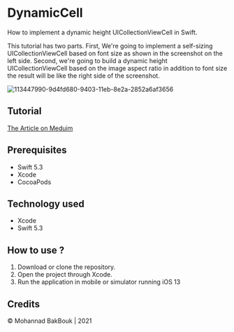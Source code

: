 # DynamicCell
How to implement a dynamic height UICollectionViewCell in Swift.

This tutorial has two parts. First, We're going to implement a self-sizing UICollectionViewCell based on font size as shown in the screenshot on the left side.
Second, we're going to build a dynamic height UICollectionViewCell based on the image aspect ratio in addition to font size the result will be like the right side of the screenshot.

![113447990-9d4fd680-9403-11eb-8e2a-2852a6af3656](https://user-images.githubusercontent.com/71793823/174886656-c0a5ff22-1e6f-4376-8d2e-4c9d53c39210.png)

## Tutorial
[The Article on Meduim](https://medium.com/me/stats/post/bdd912acd5c8)

## Prerequisites
* Swift 5.3
* Xcode
* CocoaPods

## Technology used
* Xcode
* Swift 5.3

## How to use ?
 1. Download or clone the repository.
 2. Open the project through Xcode.
 3. Run the application in mobile or simulator running iOS 13
 
## Credits
© Mohannad BakBouk | 2021

